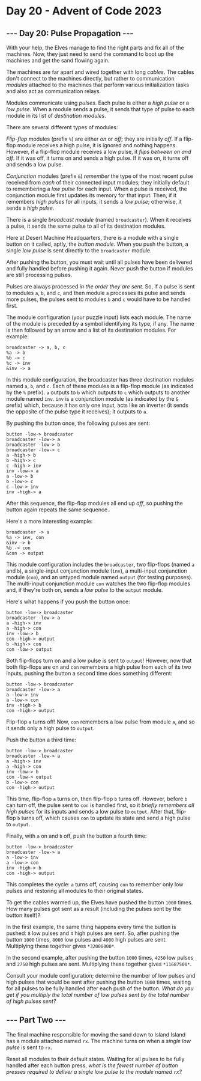 # Day 20 - Advent of Code 2023

## --- Day 20: Pulse Propagation ---

With your help, the Elves manage to find the right parts and fix all of the
machines. Now, they just need to send the command to boot up the machines and
get the sand flowing again.

The machines are far apart and wired together with long *cables*. The cables
don't connect to the machines directly, but rather to communication *modules*
attached to the machines that perform various initialization tasks and also act
as communication relays.

Modules communicate using *pulses*. Each pulse is either a *high pulse* or a
*low pulse*. When a module sends a pulse, it sends that type of pulse to each
module in its list of *destination modules*.

There are several different types of modules:

*Flip-flop* modules (prefix `%`) are either *on* or *off*; they are initially
*off*. If a flip-flop module receives a high pulse, it is ignored and nothing
happens. However, if a flip-flop module receives a low pulse, it *flips between
on and off*. If it was off, it turns on and sends a high pulse. If it was on, it
turns off and sends a low pulse.

*Conjunction* modules (prefix `&`) *remember* the type of the most recent pulse
received from *each* of their connected input modules; they initially default to
remembering a *low pulse* for each input. When a pulse is received, the
conjunction module first updates its memory for that input. Then, if it
remembers *high pulses* for all inputs, it sends a *low pulse*; otherwise, it
sends a *high pulse*.

There is a single *broadcast module* (named `broadcaster`). When it receives a
pulse, it sends the same pulse to all of its destination modules.

Here at Desert Machine Headquarters, there is a module with a single button on
it called, aptly, the *button module*. When you push the button, a single *low
pulse* is sent directly to the `broadcaster` module.

After pushing the button, you must wait until all pulses have been delivered and
fully handled before pushing it again. Never push the button if modules are
still processing pulses.

Pulses are always processed *in the order they are sent*. So, if a pulse is sent
to modules `a`, `b`, and `c`, and then module `a` processes its pulse and sends
more pulses, the pulses sent to modules `b` and `c` would have to be handled
first.

The module configuration (your puzzle input) lists each module. The name of the
module is preceded by a symbol identifying its type, if any. The name is then
followed by an arrow and a list of its destination modules. For example:

```
broadcaster -> a, b, c
%a -> b
%b -> c
%c -> inv
&inv -> a
```

In this module configuration, the broadcaster has three destination modules
named `a`, `b`, and `c`. Each of these modules is a flip-flop module (as
indicated by the `%` prefix). `a` outputs to `b` which outputs to `c` which
outputs to another module named `inv`. `inv` is a conjunction module (as
indicated by the `&` prefix) which, because it has only one input, acts like an
inverter (it sends the opposite of the pulse type it receives); it outputs to
`a`.

By pushing the button once, the following pulses are sent:

```
button -low-> broadcaster
broadcaster -low-> a
broadcaster -low-> b
broadcaster -low-> c
a -high-> b
b -high-> c
c -high-> inv
inv -low-> a
a -low-> b
b -low-> c
c -low-> inv
inv -high-> a
```

After this sequence, the flip-flop modules all end up *off*, so pushing the
button again repeats the same sequence.

Here's a more interesting example:

```
broadcaster -> a
%a -> inv, con
&inv -> b
%b -> con
&con -> output
```

This module configuration includes the `broadcaster`, two flip-flops (named `a`
and `b`), a single-input conjunction module (`inv`), a multi-input conjunction
module (`con`), and an untyped module named `output` (for testing purposes). The
multi-input conjunction module `con` watches the two flip-flop modules and, if
they're both on, sends a *low pulse* to the `output` module.

Here's what happens if you push the button once:

```
button -low-> broadcaster
broadcaster -low-> a
a -high-> inv
a -high-> con
inv -low-> b
con -high-> output
b -high-> con
con -low-> output
```

Both flip-flops turn on and a low pulse is sent to `output`! However, now that
both flip-flops are on and `con` remembers a high pulse from each of its two
inputs, pushing the button a second time does something different:

```
button -low-> broadcaster
broadcaster -low-> a
a -low-> inv
a -low-> con
inv -high-> b
con -high-> output
```

Flip-flop `a` turns off! Now, `con` remembers a low pulse from module `a`, and
so it sends only a high pulse to `output`.

Push the button a third time:

```
button -low-> broadcaster
broadcaster -low-> a
a -high-> inv
a -high-> con
inv -low-> b
con -low-> output
b -low-> con
con -high-> output
```

This time, flip-flop `a` turns on, then flip-flop `b` turns off. However, before
`b` can turn off, the pulse sent to `con` is handled first, so it *briefly
remembers all high pulses* for its inputs and sends a low pulse to `output`.
After that, flip-flop `b` turns off, which causes `con` to update its state and
send a high pulse to `output`.

Finally, with `a` on and `b` off, push the button a fourth time:

```
button -low-> broadcaster
broadcaster -low-> a
a -low-> inv
a -low-> con
inv -high-> b
con -high-> output
```

This completes the cycle: `a` turns off, causing `con` to remember only low
pulses and restoring all modules to their original states.

To get the cables warmed up, the Elves have pushed the button `1000` times. How
many pulses got sent as a result (including the pulses sent by the button
itself)?

In the first example, the same thing happens every time the button is pushed:
`8` low pulses and `4` high pulses are sent. So, after pushing the button `1000`
times, `8000` low pulses and `4000` high pulses are sent. Multiplying these
together gives `*32000000*`.

In the second example, after pushing the button `1000` times, `4250` low pulses
and `2750` high pulses are sent. Multiplying these together gives `*11687500*`.

Consult your module configuration; determine the number of low pulses and high
pulses that would be sent after pushing the button `1000` times, waiting for all
pulses to be fully handled after each push of the button. *What do you get if
you multiply the total number of low pulses sent by the total number of high
pulses sent?*

## --- Part Two ---

The final machine responsible for moving the sand down to Island Island has a
module attached named `rx`. The machine turns on when a *single low pulse* is
sent to `rx`.

Reset all modules to their default states. Waiting for all pulses to be fully
handled after each button press, *what is the fewest number of button presses
required to deliver a single low pulse to the module named `rx`?*
